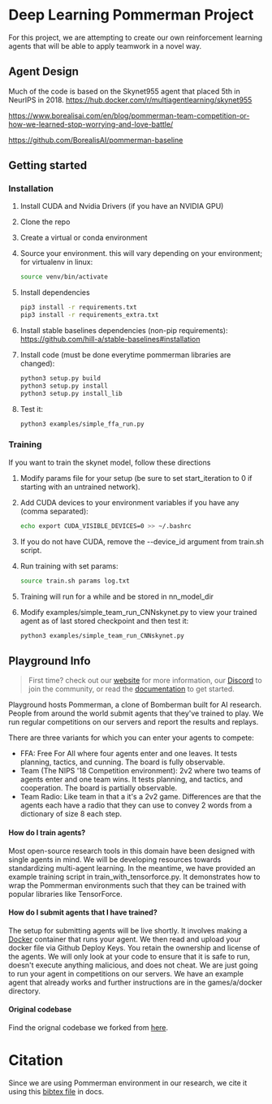 # Deep Learning Pommerman Project

For this project, we are attempting to create our own reinforcement learning agents that will be able to apply teamwork in a novel way.

## Agent Design

Much of the code is based on the Skynet955 agent that placed 5th in NeurIPS in 2018.
https://hub.docker.com/r/multiagentlearning/skynet955

https://www.borealisai.com/en/blog/pommerman-team-competition-or-how-we-learned-stop-worrying-and-love-battle/

https://github.com/BorealisAI/pommerman-baseline

## Getting started

### Installation

1. Install CUDA and Nvidia Drivers (if you have an NVIDIA GPU)
1. Clone the repo
1. Create a virtual or conda environment
1. Source your environment. this will vary depending on your environment; for virtualenv in linux: 

   ```bash 
   source venv/bin/activate 
   ```
   
1. Install dependencies

   ```bash
   pip3 install -r requirements.txt
   pip3 install -r requirements_extra.txt
   ```
   
1. Install stable baselines dependencies (non-pip requirements): https://github.com/hill-a/stable-baselines#installation
1. Install code (must be done everytime pommerman libraries are changed):
   
   ```bash
   python3 setup.py build
   python3 setup.py install
   python3 setup.py install_lib
   ```

1. Test it: 

   ```bash 
   python3 examples/simple_ffa_run.py 
   ```

### Training

If you want to train the skynet model, follow these directions

1. Modify params file for your setup (be sure to set start_iteration to 0 if starting with an untrained network).
1. Add CUDA devices to your environment variables if you have any (comma separated):

   ```bash
   echo export CUDA_VISIBLE_DEVICES=0 >> ~/.bashrc
   ```
1. If you do not have CUDA, remove the --device_id argument from train.sh script.
1. Run training with set params: 
   
   ```bash 
   source train.sh params log.txt 
   ```
   
1. Training will run for a while and be stored in nn_model_dir
1. Modify  examples/simple_team_run_CNNskynet.py to view your trained agent as of last stored checkpoint and then test it: 

   ```bash 
   python3 examples/simple_team_run_CNNskynet.py 
   ```


## Playground Info

> First time? check out our [website](https://www.pommerman.com) for more information,
> our [Discord](https://discordapp.com/invite/wjVJEDc) to join the community,
> or read the [documentation](./docs) to get started.

Playground hosts Pommerman, a clone of Bomberman built for AI research. People from around the world submit agents that they've trained to play. We run regular competitions on our servers and report the results and replays.

There are three variants for which you can enter your agents to compete:

* FFA: Free For All where four agents enter and one leaves. It tests planning, tactics, and cunning. The board is fully observable.
* Team (The NIPS '18 Competition environment): 2v2 where two teams of agents enter and one team wins. It tests planning, and tactics, and cooperation. The board is partially observable.
* Team Radio: Like team in that a it's a 2v2 game. Differences are that the agents each have a radio that they can use to convey 2 words from a dictionary of size 8 each step.

#### How do I train agents?

Most open-source research tools in this domain have been designed with single agents in mind. We will be developing resources towards standardizing multi-agent learning. In the meantime, we have provided an example training script in train_with_tensorforce.py. It demonstrates how to wrap the Pommerman environments such that they can be trained with popular libraries like TensorForce.

#### How do I submit agents that I have trained?

The setup for submitting agents will be live shortly. It involves making a [Docker](https://docs.docker.com/get-started/) container that runs your agent. We then read and upload your docker file via Github Deploy Keys. You retain the ownership and license of the agents. We will only look at your code to ensure that it is safe to run, doesn't execute anything malicious, and does not cheat. We are just going to run your agent in competitions on our servers. We have an example agent that already works and further instructions are in the games/a/docker directory.


#### Original codebase

Find the orignal codebase we forked from [here](https://github.com/MultiAgentLearning/playground/).

# Citation
Since we are using Pommerman environment in our research, we cite it using this [bibtex file](../master/docs/pommerman.bib) in docs.
